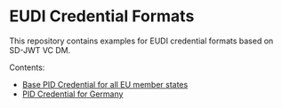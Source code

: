 # EUDI Credential Formats

This repository contains examples for EUDI credential formats based on
SD-JWT VC DM.

Contents:

 - [Base PID Credential for all EU member states](PID-base/README.md)
 - [PID Credential for Germany](PID-de/README.md)

